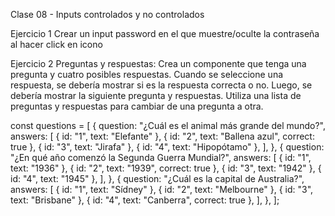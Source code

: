 Clase 08 - Inputs controlados y no controlados


Ejercicio 1
Crear un input password en el que muestre/oculte la contraseña al hacer click en icono


Ejercicio 2
Preguntas y respuestas: Crea un componente que tenga una pregunta y cuatro posibles respuestas. Cuando se seleccione una respuesta, se debería mostrar si es la respuesta correcta o no. Luego, se debería mostrar la siguiente pregunta y respuestas. Utiliza una lista de preguntas y respuestas para cambiar de una pregunta a otra.


const questions = [
  {
    question: "¿Cuál es el animal más grande del mundo?",
    answers: [
      { id: "1", text: "Elefante" },
      { id: "2", text: "Ballena azul", correct: true },
      { id: "3", text: "Jirafa" },
      { id: "4", text: "Hipopótamo" },
    ],
  },
  {
    question: "¿En qué año comenzó la Segunda Guerra Mundial?",
    answers: [
      { id: "1", text: "1936" },
      { id: "2", text: "1939", correct: true },
      { id: "3", text: "1942" },
      { id: "4", text: "1945" },
    ],
  },
  {
    question: "¿Cuál es la capital de Australia?",
    answers: [
      { id: "1", text: "Sídney" },
      { id: "2", text: "Melbourne" },
      { id: "3", text: "Brisbane" },
      { id: "4", text: "Canberra", correct: true },
    ],
  },
];
